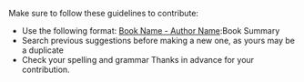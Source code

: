 Make sure to follow these guidelines to contribute:

* Use the following format: [Book Name - Author Name](link):Book Summary 
* Search previous suggestions before making a new one, as yours may be a duplicate
* Check your spelling and grammar
Thanks in advance for your contribution.
